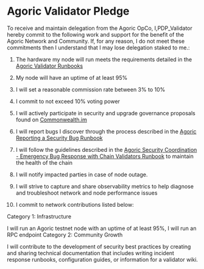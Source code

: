 # Agoric Validator Pledge

To receive and maintain delegation from the Agoric OpCo, I,PDP_Validator hereby commit to the following work and support for the benefit of the Agoric Network and Community. If, for any reason, I do not meet these commitments then I understand that I may lose delegation staked to me.:

1. The hardware my node will run meets the requirements detailed in the [Agoric Validator Runbooks](https://github.com/Agoric/agoric-sdk/wiki/Runbook%...)

2. My node will have an uptime of at least 95%

3. I will set a reasonable commission rate between 3% to 10%

4. I commit to not exceed 10% voting power

5. I will actively participate in security and upgrade governance proposals found on [Commonwealth.im](https://commonwealth.im/agoric)

6. I will report bugs I discover through the process described in the [Agoric Reporting a Security Bug Runbook](https://github.com/Agoric/agoric-sdk/wiki/Runbook%...)

7. I will follow the guidelines described in the [Agoric Security Coordination - Emergency Bug Response with Chain Validators Runbook](https://github.com/Agoric/agoric-sdk/wiki/Runbook%...) to maintain the health of the chain

8. I will notify impacted parties in case of node outage.

9. I will strive to capture and share observability metrics to help diagnose and troubleshoot network and node performance issues

10. I commit to network contributions listed below:

Category 1: Infrastructure

I will run an Agoric testnet node with an uptime of at least 95%, I will run an RPC endpoint
Category 2: Community Growth

I will contribute to the development of security best practices by creating and sharing technical documentation that includes writing incident response runbooks, configuration guides, or information for a validator wiki. ‌
